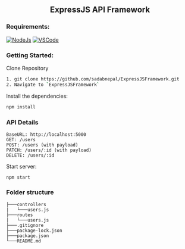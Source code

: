 <h2 align="center"> ExpressJS API Framework </h2>

### Requirements:
[![NodeJs](https://img.shields.io/badge/-NodeJS%20v12%20OR%20later-%23339933?logo=npm)](https://nodejs.org/en/download/)
[![VSCode](https://img.shields.io/badge/-Visual%20Studio%20Code-%233178C6?logo=visual-studio-code)](https://code.visualstudio.com/download)

### Getting Started:
Clone Repository
```bash
1. git clone https://github.com/sadabnepal/ExpressJSFramework.git
2. Navigate to `ExpressJSFramework`
```

Install the dependencies:
```bash
npm install
```

### API Details
```
BaseURL: http://localhost:5000
GET: /users
POST: /users (with payload)
PATCH: /users/:id (with payload)
DELETE: /users/:id
```

Start server:
```
npm start
```

### Folder structure
```
├───controllers
|   └───users.js
├───routes
|   └───users.js
├───.gitignore
├───package-lock.json
├───package.json
└───README.md
```